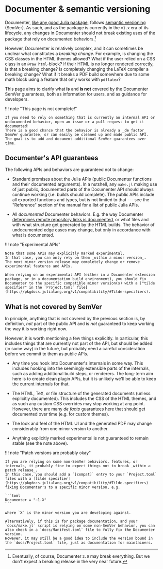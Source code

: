 # Documenter & semantic versioning

Documenter, [like any good Julia package](https://pkgdocs.julialang.org/v1/compatibility/#Version-specifier-format), follows [semantic versioning](https://semver.org/) (SemVer).
As such, and as the package is currently in the `v1.x` era of its lifecycle, any changes in Documenter should not break existing uses of the package that rely on documented behaviors.[^1]

[^1]: Eventually, of course, Documenter `2.0` may break everything. But we don't expect a breaking release in the very near future.

However, Documenter is relatively complex, and it can sometimes be unclear what constitutes a _breaking change_.
For example, is changing the CSS classes in the HTML themes allowed?
What if the user relied on a CSS class in an `@raw html`-block?
If their HTML is no longer rendered correctly, is that a breaking change?
Is completely changing the LaTeX compiler a breaking change?
What if it breaks a PDF build somewhere due to some math block using a feature that only works with `pdflatex`?

This page aims to clarify what **is** and **is not** covered by the Documenter SemVer guarantees, both as information for users, and as guidance for developers.

!!! note "This page is not complete!"

    If you need to rely on something that is currently an internal API or undocumented behavior, open an issue or a pull request to get it documented!
    There is a good chance that the behavior is already a _de factor_ SemVer guarantee, or can easily be cleaned up and made public API.
    The goal is to add and document additional SemVer guarantees over time.


## Documenter's API guarantees

The following APIs and behaviors are guaranteed not to change:

* Standard promises about the Julia APIs (public Documenter functions and their documented arguments).
  In a nutshell, any `make.jl` making use of just public, documented parts of the Documenter API should always continue working (i.e. builds should complete).
  The public APIs include all exported functions and types, but is not limited to that --- see the "Reference" section of the manual for a list of public Julia APIs.

* All _documented_ Documenter behaviors.
  E.g. the way Documenter [determines remote repository links is documented](remote-links.md), or what files and with what structure get generated by the HTML builds.
  The behavior of undocumented edge cases may change, but only in accordance with what is documented.

!!! note "Experimental APIs"

    Note that some APIs may explicitly marked experimental.
    In that case, you can only rely on them _within a minor version_.
    The next minor version release may completely change or remove experimental features and APIs.

    When relying on an experimental API (either in a Documenter extension package, or in a documentation build environment), you should fix Documenter to the specific compatible minor version(s) with a ["tilde specifier" in the `Project.toml` file](https://pkgdocs.julialang.org/v1/compatibility/#Tilde-specifiers).

## What is not covered by SemVer

In principle, anything that is not covered by the previous section is, by definition, _not_ part of the public API and is _not_ guaranteed to keep working the way it is working right now.

However, it is worth mentioning a few things explicitly.
In particular, this includes things that are currently not part of the API, but should be added (in some way) in the future, but probably need a careful consideration before we commit to them as public APIs.

* Any time you hook into Documenter's internals in some way.
  This includes hooking into the seemingly extensible parts of the internals, such as adding additional build steps, or renderers.
  The long-term aim here is to create clean plugin APIs, but it is unlikely we'll be able to keep the current internals for that.

* The HTML, TeX, or file structure of the generated documents (unless explicitly documented).
  This includes the CSS of the HTML themes, and as such any custom CSS overrides may stop working at any point.
  However, there are many _de facto_ guarantees here that should get documented over time (e.g. for custom themes).

* The look and feel of the HTML UI and the generated PDF may change considerably from one minor version to another.

* Anything explicitly marked experimental is not guaranteed to remain stable (see the note above).


!!! note "Patch versions are probably okay"

    If you are relying on some non-SemVer behaviors, features, or internals, it probably fine to expect things not to break _within a patch release_.
    In this case, you should add a `[compat]` entry to your `Project.toml` files with a [tilde specifier](https://pkgdocs.julialang.org/v1/compatibility/#Tilde-specifiers) fixing Documenter's to a specific minor version, e.g.

    ```toml
    Documenter = "~1.X"
    ```

    where `X` is the minor version you are developing against.

    Alternatively, if this is for package documentation, and your `docs/make.jl` script is relying on some non-SemVer behavior, you can also check in a `docs/Manifest.toml` file to fully fix the Documenter version.
    However, it may still be a good idea to include the version bound in the `docs/Project.toml` file, just as documentation for maintainers.
